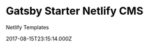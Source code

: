 ---
title: Gatsby Starter Netlify CMS
github: https://github.com/netlify-templates/gatsby-starter-netlify-cms
demo: https://gatsby-netlify-cms.netlify.app/
author: Netlify Templates
ssg:
  - Gatsby
cms:
  - NetlifyCMS
css:
  - Bulma
date: 2017-08-15T23:15:14.000Z
featured: true
description: Example gatsby + netlify cms project
draft: false
publish_date: '2017-08-15T23:15:14Z'
update_date: '2022-08-15T01:09:24Z'
github_star: 2001
github_fork: 1003
---